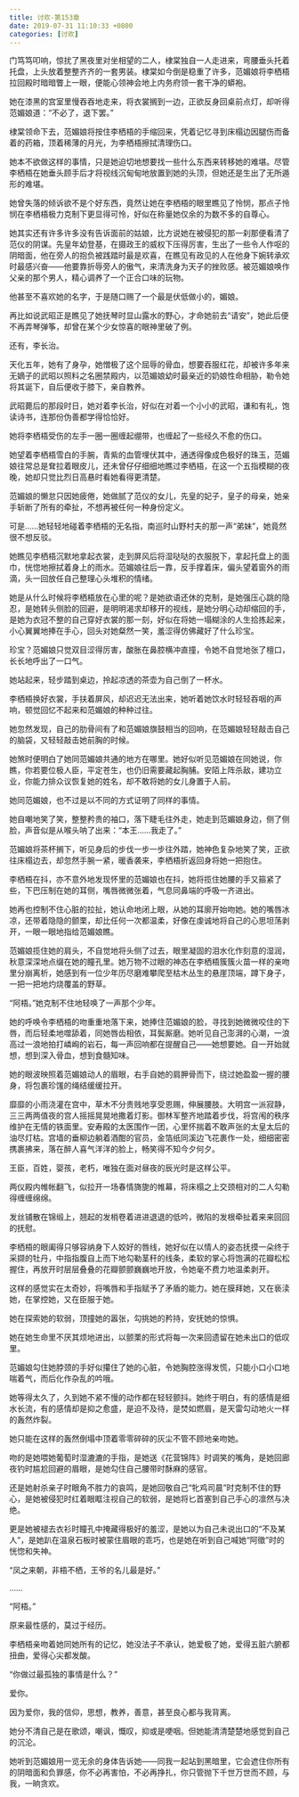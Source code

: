 ```yaml
---
title: 讨欢-第153章
date: 2019-07-31 11:10:33 +0800
categories: [讨欢]
---
```


门笃笃叩响，惊扰了黑夜里对坐相望的二人，棣棠独自一人走进来，弯腰垂头托着托盘，上头放着整整齐齐的一套男装。棣棠如今倒是稳重了许多，范媚娘将李栖梧拉回殿时暗暗瞥上一眼，便能心领神会地上内务府领一套干净的蟒袍。

她在漆黑的宫室里慢吞吞地走来，将衣裳搁到一边，正欲反身回桌前点灯，却听得范媚娘道：“不必了，退下罢。”

棣棠领命下去，范媚娘将按住李栖梧的手缩回来，凭着记忆寻到床榻边因腿伤而备着的药箱，顶着稀薄的月光，为李栖梧擦拭清理伤口。

她本不欲做这样的事情，只是她迫切地想要找一些什么东西来转移她的难堪。尽管李栖梧在她垂头顾手后才将视线沉甸甸地放置到她的头顶，但她还是生出了无所遁形的难堪。

她曾失落的倾诉欲不是个好东西，竟然让她在李栖梧的眼里瞧见了怜悯，那点子怜悯在李栖梧极力克制下更显得可怜，好似在称量她仅余的为数不多的自尊心。

她其实还有许多许多没有告诉面前的姑娘，比方说她在被侵犯的那一刹那便看清了范仪的阴谋。先皇年幼登基，在摄政王的威权下压得厉害，生出了一些令人作呕的阴暗面，他在旁人的抱负被践踏时最是欢喜，在瞧见有政见的人在他身下婉转承欢时最感兴奋——他要靠折辱旁人的傲气，来清洗身为天子的挫败感。被范媚娘唤作父亲的那个男人，精心调养了一个正合口味的玩物。

他甚至不喜欢她的名字，于是随口赐了一个最是伏低做小的，媚娘。

再比如说武昭正是瞧见了她抚琴时显山露水的野心，才命她前去“请安”，她此后便不再弄琴弹筝，却曾在某个少女惊喜的眼神里破了例。

还有，李长治。

天化五年，她有了身孕，她憎极了这个屈辱的骨血，想要吞服红花，却被许多年来无嫡子的武昭以照料之名圈禁殿内，以范媚娘幼时最亲近的奶娘性命相胁，勒令她将其诞下，自后便收于膝下，亲自教养。

武昭薨后的那段时日，她对着李长治，好似在对着一个小小的武昭，谦和有礼，饱读诗书，连那份伪善都学得恰恰好。

她将李栖梧受伤的左手一圈一圈缠起绷带，也缠起了一些经久不愈的伤口。

她望着李栖梧雪白的手腕，青紫的血管埋伏其中，通透得像成色极好的珠玉，范媚娘往常总是耷拉着眼皮儿，还未曾仔仔细细地瞧过李栖梧，在这一个五指模糊的夜晚，她却只觉比烈日高悬时看她看得更清楚。

范媚娘的懒怠只因她疲倦，她做腻了范仪的女儿，先皇的妃子，皇子的母亲，她亲手斩断了所有的牵扯，不想再被任何一种身份定义。

可是……她轻轻地碰着李栖梧的无名指，南巡时山野村夫的那一声“弟妹”，她竟然很不想反驳。

她瞧见李栖梧沉默地拿起衣裳，走到屏风后将湿哒哒的衣服脱下，拿起托盘上的面巾，恍惚地擦拭着身上的雨水。范媚娘往后一靠，反手撑着床，偏头望着窗外的雨滴，头一回放任自己整理心头堆积的情绪。

她是从什么时候将李栖梧放在心里的呢？是她欲语还休的克制，是她强压心跳的隐忍，是她转头侧脸的回避，是明明渴求却移开的视线，是她分明心动却缩回的手，是她为衣冠不整的自己穿好衣裳的那一刻，好似在将她一塌糊涂的人生拾拣起来，小心翼翼地捧在手心，回头对她粲然一笑，羞涩得仿佛藏好了什么珍宝。

珍宝？范媚娘只觉双目涩得厉害，酸胀在鼻腔横冲直撞，令她不自觉地张了檀口，长长地呼出了一口气。

她站起来，轻步踏到桌边，拎起凉透的茶壶为自己倒了一杯水。

李栖梧换好衣裳，手扶着屏风，却迟迟无法出来，她听着她饮水时轻轻吞咽的声响，顿觉回忆不起来和范媚娘的种种过往。

她忽然发现，自己的肋骨间有了和范媚娘旗鼓相当的回响，在范媚娘轻轻敲击自己的脑袋，又轻轻敲击她前胸的时候。

她煞时便明白了她同范媚娘共通的地方在哪里。她好似听见范媚娘在同她说，你瞧，你若要位极人臣，平定苍生，也仍旧需要藏起胸脯。安陌上阵杀敌，建功立业，你能力排众议恢复她的姓名，却不敢将她的女儿身置于人前。

她同范媚娘，也不过是以不同的方式证明了同样的事情。

她自嘲地笑了笑，整整矜贵的袖口，落下睫毛往外走，她走到范媚娘身边，侧了侧脸，声音似是从喉头呐了出来：“本王……我走了。”

范媚娘将茶杯搁下，听见身后的步伐一步一步往外踏，她神色复杂地笑了笑，正欲往床榻边去，却忽然手腕一紧，暖香袭来，李栖梧折返回身将她一把抱住。

李栖梧在抖，亦不意外地发现怀里的范媚娘也在抖，她将揽住她腰的手又箍紧了些，下巴压制在她的耳侧，嘴唇微微张着，气息同鼻端的呼吸一齐进出。

她再也控制不住心脏的拉扯，她认命地闭上眼，从她的耳廓开始吻她。她的嘴唇冰凉，还带着隐隐的颤栗，却比任何一次都温柔，好像在虔诚地将自己的心思坦荡剥开，一眼一眼地指给范媚娘瞧。

范媚娘揽住她的肩头，不自觉地将头侧了过去，眼里凝固的泪水化作刻意的湿润，秋意深深地点缀在她的瞳孔里。她万物不过眼的神态在李栖梧簇簇火苗一样的亲吻里分崩离析，她感到有一位少年历尽磨难攀爬至枯木丛生的悬崖顶端，蹲下身子，一把一把地灼烧覆盖的野草。

“阿梧。”她克制不住地轻唤了一声那个少年。

她的呼唤令李栖梧的吻重重地落下来，她捧住范媚娘的脸，寻找到她微微咬住的下唇，而后轻柔地噬舔着，同她唇齿相依，耳鬓厮磨。她听见自己澎湃的心潮，一浪高过一浪地拍打嶙峋的岩石，每一声回响都在提醒自己——她想要她。自一开始就想，想到深入骨血，想到食髓知味。

她的眼波映照着范媚娘动人的眉眼，右手自她的肩胛骨而下，绕过她盈盈一握的腰身，将包裹珍馐的绳结缓缓拉开。

靡靡的小雨浇灌在宫中，草木不分贵贱地享受恩赐，伸展腰肢。大明宫一派寂静，三三两两值夜的宫人摇摇晃晃地撒着灯影。御林军整齐地踏着步伐，将宫闱的秩序维护在无情的铁面里。安寿殿的太医围作一团，心里怀揣着不敢声张的太皇太后的油尽灯枯。宫墙的垂柳边躺着酒酣的官员，金箔纸同溪边飞花裹作一处，细细密密携裹拂来，落在醉人喜气洋洋的脸上，畅笑得不知今夕何夕。

王臣，百姓，婴孩，老朽，唯独在面对昼夜的辰光时是这样公平。

两仪殿内帷帐翻飞，似拉开一场春情旖旎的帷幕，将床榻之上交颈相对的二人勾勒得缠缠绵绵。

发丝铺散在锦缎上，翘起的发梢卷着进进退退的低吟，微陷的发根牵扯着来来回回的抚慰。

李栖梧的眼阖得只够容纳身下人姣好的唇线，她好似在以情人的姿态抚摸一朵终于采撷的牡丹，中指指腹自上而下地勾勒茎秆的线条，柔软的掌心将饱满的花瓣松松握住，再放开时层层叠叠的花瓣颤颤巍巍地开放，令她毫不费力地温柔剥开。

这样的感觉实在太奇妙，将嘴唇和手指赋予了矛盾的能力。她在膜拜她，又在亵渎她，在掌控她，又在臣服于她。

她在探索她的软弱，顶撞她的嚣张，勾挑她的矜持，安抚她的惊惧。

她在她生命里不厌其烦地进出，以颤栗的形式将每一次来回遗留在她未出口的低叹里。

范媚娘勾住她脖颈的手好似攥住了她的心脏，令她胸腔涨得发慌，只能小口小口地喘着气，而后化作杂乱的吟哦。

她等得太久了，久到她不紧不慢的动作都在轻轻颤抖。她终于明白，有的感情是细水长流，有的感情却是抑之愈盛，是迫不及待，是焚如燃眉，是天雷勾动地火一样的轰然炸裂。

她只能在这样的轰然倒塌中顶着零零碎碎的灰尘不管不顾地亲吻她。

吻的是她喂她葡萄时湿漉漉的手指，是她送《花营锦阵》时调笑的嘴角，是她回廊夜钓时尴尬回避的眉眼，是她勾住自己腰带时酥麻的感官。

还是她射杀亲子时眼角不胜力的哀鸣，是她回敬自己“牝鸡司晨”时克制不住的野心，是她被侵犯时红着眼眶注视自己的软弱，是她将匕首塞到自己手心的凛然与决绝。

更是她被褪去衣衫时瞳孔中掩藏得极好的羞涩，是她以为自己未说出口的“不及某人”，是她趴在温泉石板时被蒙住眉眼的乖巧，也是她在听到自己喊她“阿徵”时的恍惚和失神。

“凤之来朝，非梧不栖，王爷的名儿最是好。”

……

“阿梧。”

原来最性感的，莫过于经历。

李栖梧亲吻着她同她所有的记忆，她没法子不承认，她爱极了她，爱得五脏六腑都扭曲，爱得心尖都发酸。

“你做过最孤独的事情是什么？”

爱你。

因为爱你，我的信仰，思想，教养，善意，甚至良心都与我背离。

她分不清自己是在歌颂，嘲讽，慨叹，抑或是哽咽。但她能清清楚楚地感觉到自己的沉沦。

她听到范媚娘用一览无余的身体告诉她——同我一起站到黑暗里，它会遮住你所有的阴暗面和负罪感，你不必再害怕，不必再挣扎，你只管抛下千世万世而不顾，与我，一晌贪欢。

